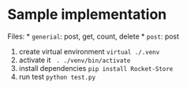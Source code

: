 # Sample implementation

Files: 
    * `generial`: post, get, count, delete
    * `post`: post 

1) create virtual environment `virtual ./.venv`
2) activate it ` . ./venv/bin/activate`
3) install dependencies `pip install Rocket-Store`
4) run test `python test.py`